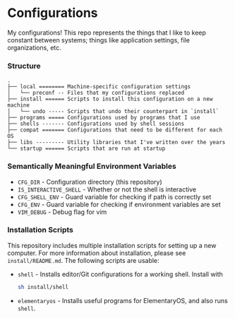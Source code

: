 # Configurations
My configurations! This repo represents the things that I like to keep constant between systems; things like
application settings, file organizations, etc.

### Structure

```
.
├── local ======== Machine-specific configuration settings
│   └── preconf -- Files that my configurations replaced
├── install ====== Scripts to install this configuration on a new machine
│   └── undo ----- Scripts that undo their counterpart in `install`
├── programs ===== Configurations used by programs that I use
├── shells ------- Configurations used by shell sessions
├── compat ======= Configurations that need to be different for each OS
├── libs --------- Utility libraries that I've written over the years
└── startup ====== Scripts that are run at startup
```

### Semantically Meaningful Environment Variables

- `CFG_DIR` - Configuration directory (this repository)
- `IS_INTERACTIVE_SHELL` - Whether or not the shell is interactive
- `CFG_SHELL_ENV` - Guard variable for checking if path is correctly set
- `CFG_ENV` - Guard variable for checking if environment variables are set
- `VIM_DEBUG` - Debug flag for vim

### Installation Scripts
This repository includes multiple installation scripts for setting up a new computer.
For more information about installation, please see `install/README.md`. The
following scripts are usable:

- `shell` - Installs editor/Git configurations for a working shell. Install with

  ```sh
  sh install/shell
  ```

- `elementaryos` - Installs useful programs for ElementaryOS, and also runs `shell`.

